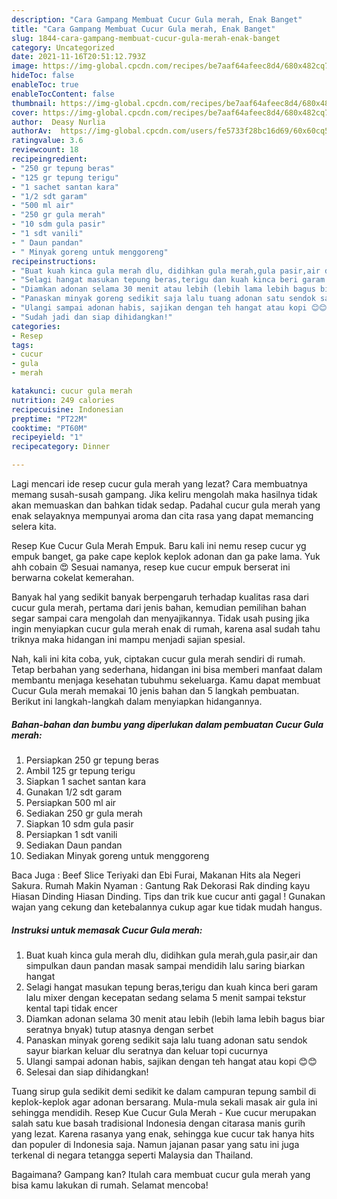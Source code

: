 ```yaml
---
description: "Cara Gampang Membuat Cucur Gula merah, Enak Banget"
title: "Cara Gampang Membuat Cucur Gula merah, Enak Banget"
slug: 1844-cara-gampang-membuat-cucur-gula-merah-enak-banget
category: Uncategorized
date: 2021-11-16T20:51:12.793Z
image: https://img-global.cpcdn.com/recipes/be7aaf64afeec8d4/680x482cq70/cucur-gula-merah-foto-resep-utama.jpg
hideToc: false
enableToc: true
enableTocContent: false
thumbnail: https://img-global.cpcdn.com/recipes/be7aaf64afeec8d4/680x482cq70/cucur-gula-merah-foto-resep-utama.jpg
cover: https://img-global.cpcdn.com/recipes/be7aaf64afeec8d4/680x482cq70/cucur-gula-merah-foto-resep-utama.jpg
author:  Deasy Nurlia
authorAv:  https://img-global.cpcdn.com/users/fe5733f28bc16d69/60x60cq50/avatar.jpg
ratingvalue: 3.6
reviewcount: 18
recipeingredient:
- "250 gr tepung beras"
- "125 gr tepung terigu"
- "1 sachet santan kara"
- "1/2 sdt garam"
- "500 ml air"
- "250 gr gula merah"
- "10 sdm gula pasir"
- "1 sdt vanili"
- " Daun pandan"
- " Minyak goreng untuk menggoreng"
recipeinstructions:
- "Buat kuah kinca gula merah dlu, didihkan gula merah,gula pasir,air dan simpulkan daun pandan masak sampai mendidih lalu saring biarkan hangat"
- "Selagi hangat masukan tepung beras,terigu dan kuah kinca beri garam lalu mixer dengan kecepatan sedang selama 5 menit sampai tekstur kental tapi tidak encer"
- "Diamkan adonan selama 30 menit atau lebih (lebih lama lebih bagus biar seratnya bnyak) tutup atasnya dengan serbet"
- "Panaskan minyak goreng sedikit saja lalu tuang adonan satu sendok sayur biarkan keluar dlu seratnya dan keluar topi cucurnya"
- "Ulangi sampai adonan habis, sajikan dengan teh hangat atau kopi 😊😊"
- "Sudah jadi dan siap dihidangkan!"
categories:
- Resep
tags:
- cucur
- gula
- merah

katakunci: cucur gula merah 
nutrition: 249 calories
recipecuisine: Indonesian
preptime: "PT22M"
cooktime: "PT60M"
recipeyield: "1"
recipecategory: Dinner

---
```



Lagi mencari ide resep cucur gula merah yang lezat? Cara membuatnya memang susah-susah gampang. Jika keliru mengolah maka hasilnya tidak akan memuaskan dan bahkan tidak sedap. Padahal cucur gula merah yang enak selayaknya mempunyai aroma dan cita rasa yang dapat memancing selera kita.


Resep Kue Cucur Gula Merah Empuk. Baru kali ini nemu resep cucur yg empuk banget, ga pake cape keplok keplok adonan dan ga pake lama. Yuk ahh cobain 😍 Sesuai namanya, resep kue cucur empuk berserat ini berwarna cokelat kemerahan.

Banyak hal yang sedikit banyak berpengaruh terhadap kualitas rasa dari cucur gula merah, pertama dari jenis bahan, kemudian pemilihan bahan segar sampai cara mengolah dan menyajikannya. Tidak usah pusing jika ingin menyiapkan cucur gula merah enak di rumah, karena asal sudah tahu triknya maka hidangan ini mampu menjadi sajian spesial.


Nah, kali ini kita coba, yuk, ciptakan cucur gula merah sendiri di rumah. Tetap berbahan yang sederhana, hidangan ini bisa memberi manfaat dalam membantu menjaga kesehatan tubuhmu sekeluarga. Kamu dapat membuat Cucur Gula merah memakai 10 jenis bahan dan 5 langkah pembuatan. Berikut ini langkah-langkah dalam menyiapkan hidangannya.

<!--inarticleads1-->

##### Bahan-bahan dan bumbu yang diperlukan dalam pembuatan Cucur Gula merah:

1. Persiapkan 250 gr tepung beras
1. Ambil 125 gr tepung terigu
1. Siapkan 1 sachet santan kara
1. Gunakan 1/2 sdt garam
1. Persiapkan 500 ml air
1. Sediakan 250 gr gula merah
1. Siapkan 10 sdm gula pasir
1. Persiapkan 1 sdt vanili
1. Sediakan  Daun pandan
1. Sediakan  Minyak goreng untuk menggoreng


Baca Juga : Beef Slice Teriyaki dan Ebi Furai, Makanan Hits ala Negeri Sakura. Rumah Makin Nyaman : Gantung Rak Dekorasi Rak dinding kayu Hiasan Dinding Hiasan Dinding. Tips dan trik kue cucur anti gagal ! Gunakan wajan yang cekung dan ketebalannya cukup agar kue tidak mudah hangus. 

<!--inarticleads2-->

##### Instruksi untuk memasak Cucur Gula merah:

1. Buat kuah kinca gula merah dlu, didihkan gula merah,gula pasir,air dan simpulkan daun pandan masak sampai mendidih lalu saring biarkan hangat
1. Selagi hangat masukan tepung beras,terigu dan kuah kinca beri garam lalu mixer dengan kecepatan sedang selama 5 menit sampai tekstur kental tapi tidak encer
1. Diamkan adonan selama 30 menit atau lebih (lebih lama lebih bagus biar seratnya bnyak) tutup atasnya dengan serbet
1. Panaskan minyak goreng sedikit saja lalu tuang adonan satu sendok sayur biarkan keluar dlu seratnya dan keluar topi cucurnya
1. Ulangi sampai adonan habis, sajikan dengan teh hangat atau kopi 😊😊
1. Selesai dan siap dihidangkan!

Tuang sirup gula sedikit demi sedikit ke dalam campuran tepung sambil di keplok-keplok agar adonan bersarang. Mula-mula sekali masak air gula ini sehingga mendidih. Resep Kue Cucur Gula Merah - Kue cucur merupakan salah satu kue basah tradisional Indonesia dengan citarasa manis gurih yang lezat. Karena rasanya yang enak, sehingga kue cucur tak hanya hits dan populer di Indonesia saja. Namun jajanan pasar yang satu ini juga terkenal di negara tetangga seperti Malaysia dan Thailand. 

Bagaimana? Gampang kan? Itulah cara membuat cucur gula merah yang bisa kamu lakukan di rumah. Selamat mencoba!
